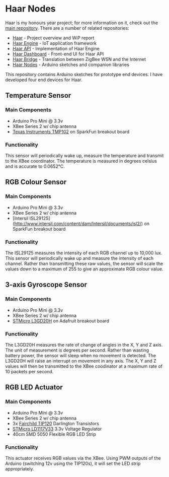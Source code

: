 # Haar Nodes
Haar is my honours year project; for more information on it, check out the [main repository](https://github.com/stuartalexwhitehead/haar). There are a number of related repositories:

- [Haar](https://github.com/stuartalexwhitehead/haar) - Project overview and WiP report
- [Haar Engine](https://github.com/stuartalexwhitehead/haar-engine) - IoT application framework
- [Haar API](https://github.com/stuartalexwhitehead/haar-api) - Implementation of Haar Engine
- [Haar Dashboard](https://github.com/stuartalexwhitehead/haar-dashboard) - Front-end UI for Haar API
- [Haar Bridge](https://github.com/stuartalexwhitehead/haar-bridge) - Translation between ZigBee WSN and the Internet
- [Haar Nodes](https://github.com/stuartalexwhitehead/haar-nodes) - Arduino sketches and companion libraries

This repository contains Arduino sketches for prototype end devices. I have developed four end devices for Haar.

## Temperature Sensor
### Main Components
- Arduino Pro Mini @ 3.3v
- XBee Series 2 w/ chip antenna
- [Texas Instruments TMP102](http://www.ti.com/product/TMP102) on SparkFun breakout board

### Functionality
This sensor will periodically wake up, measure the temperature and transmit to the XBee coordinator. The temperature is measured in degrees celsius and is accurate to 0.0652°C.

## RGB Colour Sensor
### Main Components
- Arduino Pro Mini @ 3.3v
- XBee Series 2 w/ chip antenna
- [Intersil ISL29125](http://www.intersil.com/content/dam/Intersil/documents/isl2/<isl29125 class="pdf"></isl29125>) on SparkFun breakout board

### Functionality
The ISL29125 measures the intensity of each RGB channel up to 10,000 lux. This sensor will periodically wake up and measure the intensity of each channel. Rather than transmitting these raw values, the sensor will scale the values down to a maximum of 255 to give an approximate RGB colour value.

## 3-axis Gyroscope Sensor
### Main Components
- Arduino Pro Mini @ 3.3v
- XBee Series 2 w/ chip antenna
- [STMicro L3GD20H](http://www.st.com/web/catalog/sense_power/FM89/SC1288/PF254039) on Adafruit breakout board

### Functionality
The L3GD20H measures the rate of change of angles in the X, Y and Z axis. The unit of measurement is degrees per second. Rather than wasting battery power, the sensor will sleep when no movement is detected. The L3GD20H will raise an interrupt on movement in any axis. The X, Y and Z values will then be transmitted to the XBee coodinator at a maximum rate of 10 packets per second. 

## RGB LED Actuator
### Main Components
- Arduino Pro Mini @ 3.3v
- XBee Series 2 w/ chip antenna
- 3x [Fairchild TIP120](https://www.fairchildsemi.com/datasheets/TI/TIP120.pdf) Darlington Transistors
- [STMicro LD1117V33](http://www.st.com/web/en/resource/technical/document/datasheet/CD00000544.pdf) 3.3v Voltage Regulator
- 40cm SMD 5050 Flexible RGB LED Strip

### Functionality
This actuator receives RGB values via the XBee. Using PWM outputs of the Arduino (switching 12v using the TIP120s), it will set the LED strip appropriately.
